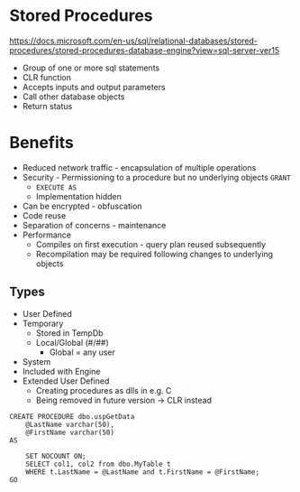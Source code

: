 # Stored Procedures
https://docs.microsoft.com/en-us/sql/relational-databases/stored-procedures/stored-procedures-database-engine?view=sql-server-ver15
- Group of one or more sql statements
- CLR function
- Accepts inputs and output parameters
- Call other database objects
- Return status

# Benefits
- Reduced network traffic - encapsulation of multiple operations
- Security - Permissioning to a procedure but no underlying objects ``` GRANT ```
  - ``` EXECUTE AS ```
  - Implementation hidden
- Can be encrypted - obfuscation
- Code reuse
- Separation of concerns - maintenance
- Performance
  - Compiles on first execution - query plan reused subsequently
  - Recompilation may be required following changes to underlying objects

## Types
- User Defined
- Temporary
  - Stored in TempDb
  - Local/Global (#/##)
    - Global = any user
- System
 - Included with Engine
- Extended User Defined
  - Creating procedures as dlls in e.g. C
  - Being removed in future version -> CLR instead

```
CREATE PROCEDURE dbo.uspGetData
    @LastName varchar(50),   
    @FirstName varchar(50)   
AS   

    SET NOCOUNT ON;  
    SELECT col1, col2 from dbo.MyTable t
    WHERE t.LastName = @LastName and t.FirstName = @FirstName;
GO
```

